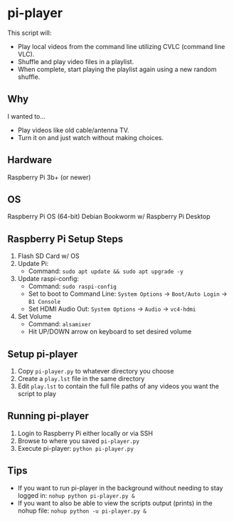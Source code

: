 # pi-player
This script will:
- Play local videos from the command line utilizing CVLC (command line VLC).
- Shuffle and play video files in a playlist.
- When complete, start playing the playlist again using a new random shuffle.

## Why
I wanted to...
- Play videos like old cable/antenna TV.
- Turn it on and just watch without making choices.

## Hardware
Raspberry Pi 3b+ (or newer)

## OS
Raspberry Pi OS (64-bit) Debian Bookworm w/ Raspberry Pi Desktop

## Raspberry Pi Setup Steps
1. Flash SD Card w/ OS
2. Update Pi:
   - Command: `sudo apt update && sudo apt upgrade -y`
4. Update raspi-config:
   - Command: `sudo raspi-config`
   - Set to boot to Command Line: `System Options` -> `Boot/Auto Login` -> `B1 Console`
   - Set HDMI Audio Out: `System Options` -> `Audio` -> `vc4-hdmi`
5. Set Volume
   - Command: `alsamixer`
   - Hit UP/DOWN arrow on keyboard to set desired volume

## Setup pi-player
1. Copy `pi-player.py` to whatever directory you choose
2. Create a `play.lst` file in the same directory
3. Edit `play.lst` to contain the full file paths of any videos you want the script to play

## Running pi-player
1. Login to Raspberry Pi either locally or via SSH
2. Browse to where you saved `pi-player.py`
3. Execute pi-player: `python pi-player.py`

## Tips
- If you want to run pi-player in the background without needing to stay logged in: `nohup python pi-player.py &`
- If you want to also be able to view the scripts output (prints) in the nohup file: `nohup python -u pi-player.py &`
